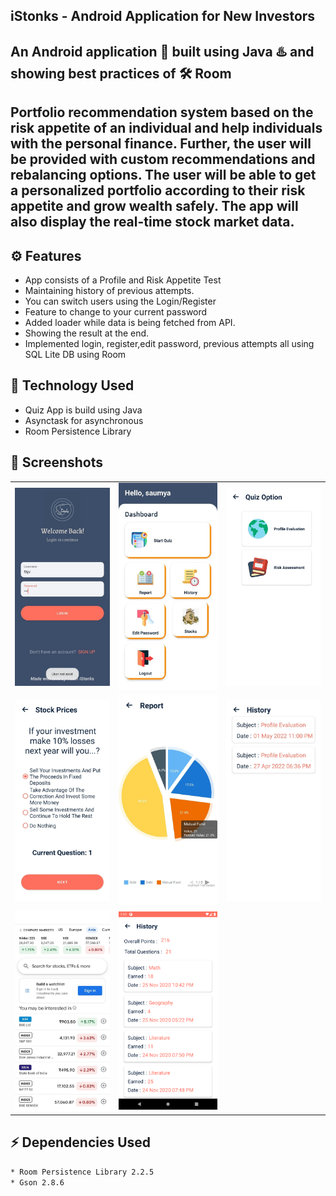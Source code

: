 ## iStonks - Android Application for New Investors
An Android application 📱 built using Java ♨️ and showing best practices of 🛠️ Room
-------------------
Portfolio recommendation system based on the risk appetite of an individual and help individuals with the personal finance. Further, the user will be provided with custom recommendations and rebalancing options. The user will be able to get a personalized portfolio according to their risk appetite and grow wealth safely. The app will also display the real-time stock market data.
------------
## ⚙️ Features
* App consists of a Profile and Risk Appetite Test
* Maintaining history of previous attempts.
* You can switch users using the Login/Register
* Feature to change to your current password
* Added loader while data is being fetched from API.
* Showing the result at the end.
* Implemented login, register,edit password, previous attempts all using SQL Lite DB using Room 

## 🚀 Technology Used

* Quiz App is build using Java
* Asynctask for asynchronous
* Room Persistence Library

## 📸 Screenshots

||||
|:----------------------------------------:|:-----------------------------------------:|:-----------------------------------------: |
| ![Imgur](screenshots/0.jpg) | ![Imgur](screenshots/1.jpg) | ![Imgur](screenshots/2.jpg) |
| ![Imgur](screenshots/3.jpg) | ![Imgur](screenshots/4.jpg) | ![Imgur](screenshots/5.jpg) |
| ![Imgur](screenshots/6.jpg) | ![Imgur](screenshots/8.png)  


## ⚡ Dependencies Used
```sh
* Room Persistence Library 2.2.5
* Gson 2.8.6
```
